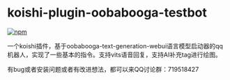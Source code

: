 # koishi-plugin-oobabooga-testbot

[![npm](https://img.shields.io/npm/v/koishi-plugin-oobabooga-testbot?style=flat-square)](https://www.npmjs.com/package/koishi-plugin-oobabooga-testbot)

一个koishi插件，基于oobabooga-text-generation-webui语言模型启动器的qq机器人，实现了一些基本的指令。支持vits语音回复，支持AI补充tag进行绘图。

有bug或者安装问题或者有改进想法，都可以来QQ讨论群：719518427
